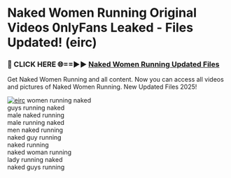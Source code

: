 # Naked Women Running Original Videos 0nlyFans Leaked - Files Updated! (eirc)

<h3>🔴 CLICK HERE 🌐==►► <a href="https://tinyurl.com/yckcrads" rel="nofollow">Naked Women Running Updated Files</a></h3>

Get Naked Women Running and all content. Now you can access all videos and pictures of Naked Women Running. New Updated Files 2025!

[![eirc](https://i.imgur.com/hpKpOFt.gif)](https://tinyurl.com/yckcrads)
women running naked<br>
guys running naked<br>
male naked running<br>
male running naked<br>
men naked running<br>
naked guy running<br>
naked running<br>
naked woman running<br>
lady running naked<br>
naked guys running